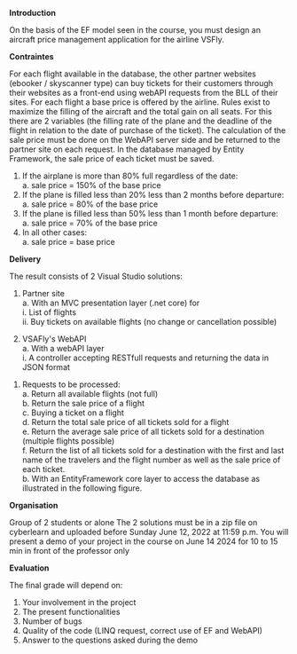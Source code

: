 <b>Introduction</b>

On the basis of the EF model seen in the course, you must design an aircraft price management application for the airline VSFly.

<b>Contraintes</b>

For each flight available in the database, the other partner websites (ebooker / skyscanner type) can buy tickets for their customers through their websites as a front-end using webAPI requests from the BLL of their sites.
For each flight a base price is offered by the airline. Rules exist to maximize the filling of the aircraft and the total gain on all seats. For this there are 2 variables (the filling rate of the plane and the deadline of the flight in relation to the date of purchase of the ticket). The calculation of the sale price must be done on the WebAPI server side and be returned to the partner site on each request. In the database managed by Entity Framework, the sale price of each ticket must be saved.

1.	If the airplane is more than 80% full regardless of the date:<br>
a. sale price = 150% of the base price
2.	If the plane is filled less than 20% less than 2 months before departure:<br>
a. sale price = 80% of the base price
3.	If the plane is filled less than 50% less than 1 month before departure:<br>
a. sale price = 70% of the base price
4. In all other cases:<br>
a. sale price = base price

<b>Delivery</b>

The result consists of 2 Visual Studio solutions:
1)	Partner site<br>
a.	With an MVC presentation layer (.net core) for<br>
i.	List of flights<br>
ii.	Buy tickets on available flights (no change or cancellation possible)

2)	VSAFly's WebAPI<br>
a.	With a webAPI layer<br>
i.	A controller accepting RESTfull requests and returning the data in JSON format<br>
1.	Requests to be processed:<br>
a.	Return all available flights (not full)<br>
b.	Return the sale price of a flight<br>
c.	Buying a ticket on a flight<br>
d.	Return the total sale price of all tickets sold for a flight<br>
e.	Return the average sale price of all tickets sold for a destination (multiple flights possible)<br>
f.	Return the list of all tickets sold for a destination with the first and last name of the travelers and the flight number as well as the sale price of each ticket.<br>
b.	With an EntityFramework core layer to access the database as illustrated in the following figure.<br>


<b>Organisation</b>

Group of 2 students or alone
The 2 solutions must be in a zip file on cyberlearn and uploaded before Sunday June 12, 2022 at 11:59 p.m.
You will present a demo of your project in the course on June 14 2024 for 10 to 15 min in front of the professor only<br>

<b>Evaluation</b>

The final grade will depend on:<br>
1.	Your involvement in the project<br>
2.	The present functionalities<br>
3.	Number of bugs<br>
4.	Quality of the code (LINQ request, correct use of EF and WebAPI)<br>
5.	Answer to the questions asked during the demo<br>

